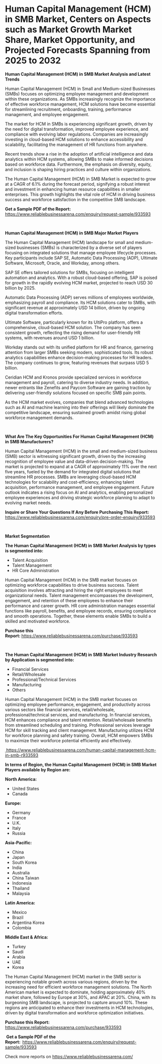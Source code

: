<p><h1>Human Capital Management (HCM) in SMB Market, Centers on Aspects such as Market Growth Market Share, Market Opportunity, and Projected Forecasts Spanning from 2025 to 2032</h1></p><p><strong>Human Capital Management (HCM) in SMB Market Analysis and Latest Trends</strong></p>
<p><p>Human Capital Management (HCM) in Small and Medium-sized Businesses (SMBs) focuses on optimizing employee management and development within these organizations. As SMBs increasingly recognize the importance of effective workforce management, HCM solutions have become essential for streamlining recruitment, onboarding, training, performance management, and employee engagement. </p><p>The market for HCM in SMBs is experiencing significant growth, driven by the need for digital transformation, improved employee experience, and compliance with evolving labor regulations. Companies are increasingly investing in cloud-based HCM solutions to enhance accessibility and scalability, facilitating the management of HR functions from anywhere. </p><p>Recent trends show a rise in the adoption of artificial intelligence and data analytics within HCM systems, allowing SMBs to make informed decisions based on workforce data. Furthermore, the emphasis on diversity, equity, and inclusion is shaping hiring practices and culture within organizations. </p><p>The Human Capital Management (HCM) in SMB Market is expected to grow at a CAGR of 6.1% during the forecast period, signifying a robust interest and investment in enhancing human resource capabilities in smaller enterprises. This growth highlights the vital role of HCM in driving business success and workforce satisfaction in the competitive SMB landscape.</p></p>
<p><strong>Get a Sample PDF of the Report:&nbsp;</strong> <a href="https://www.reliablebusinessarena.com/enquiry/request-sample/933593?utm_campaign=3289&utm_medium=2&utm_source=Github&utm_content=ia&utm_term=11032025&utm_id=human-capital-management-hcm-in-smb">https://www.reliablebusinessarena.com/enquiry/request-sample/933593</a></p>
<p>&nbsp;</p>
<p><strong>Human Capital Management (HCM) in SMB Major Market Players</strong></p>
<p><p>The Human Capital Management (HCM) landscape for small and medium-sized businesses (SMBs) is characterized by a diverse set of players focusing on integrated solutions that manage employee lifecycle processes. Key participants include SAP SE, Automatic Data Processing (ADP), Ultimate Software, Microsoft, Oracle, and Workday, among others.</p><p>SAP SE offers tailored solutions for SMBs, focusing on intelligent automation and analytics. With a robust cloud-based offering, SAP is poised for growth in the rapidly evolving HCM market, projected to reach USD 30 billion by 2025. </p><p>Automatic Data Processing (ADP) serves millions of employees worldwide, emphasizing payroll and compliance. Its HCM solutions cater to SMBs, with significant revenue at approximately USD 14 billion, driven by ongoing digital transformation efforts.</p><p>Ultimate Software, particularly known for its UltiPro platform, offers a comprehensive, cloud-based HCM solution. The company has seen consistent growth, reflecting the rising demand for user-friendly HR systems, with revenues around USD 1 billion.</p><p>Workday stands out with its unified platform for HR and finance, garnering attention from larger SMBs seeking modern, sophisticated tools. Its robust analytics capabilities enhance decision-making processes for HR leaders. The company continues to grow, featuring revenues that surpass USD 5 billion.</p><p>Ceridian HCM and Kronos provide specialized services in workforce management and payroll, catering to diverse industry needs. In addition, newer entrants like Zenefits and Paycom Software are gaining traction by delivering user-friendly solutions focused on specific SMB pain points.</p><p>As the HCM market evolves, companies that blend advanced technologies such as AI and machine learning into their offerings will likely dominate the competitive landscape, ensuring sustained growth amidst rising global workforce management demands.</p></p>
<p>&nbsp;</p>
<p><strong>What Are The Key Opportunities For Human Capital Management (HCM) in SMB Manufacturers?</strong></p>
<p><p>Human Capital Management (HCM) in the small and medium-sized business (SMB) sector is witnessing significant growth, driven by the increasing recognition of employee value and data-driven decision-making. The market is projected to expand at a CAGR of approximately 11% over the next five years, fueled by the demand for integrated digital solutions that streamline HR processes. SMBs are leveraging cloud-based HCM technologies for scalability and cost-efficiency, enhancing talent acquisition, performance management, and employee engagement. Future outlook indicates a rising focus on AI and analytics, enabling personalized employee experiences and driving strategic workforce planning to adapt to evolving market needs.</p></p>
<p><strong>Inquire or Share Your Questions If Any Before Purchasing This Report:</strong> <a href="https://www.reliablebusinessarena.com/enquiry/pre-order-enquiry/933593?utm_campaign=3289&utm_medium=2&utm_source=Github&utm_content=ia&utm_term=11032025&utm_id=human-capital-management-hcm-in-smb">https://www.reliablebusinessarena.com/enquiry/pre-order-enquiry/933593</a></p>
<p>&nbsp;</p>
<p><strong>Market Segmentation</strong></p>
<p><strong>The Human Capital Management (HCM) in SMB Market Analysis by types is segmented into:</strong></p>
<p><ul><li>Talent Acquisition</li><li>Talent Management</li><li>HR Core Administration</li></ul></p>
<p><p>Human Capital Management (HCM) in the SMB market focuses on optimizing workforce capabilities to drive business success. Talent acquisition involves attracting and hiring the right employees to meet organizational needs. Talent management encompasses the development, engagement, and retention of these employees to enhance their performance and career growth. HR core administration manages essential functions like payroll, benefits, and employee records, ensuring compliance and smooth operations. Together, these elements enable SMBs to build a skilled and motivated workforce.</p></p>
<p><strong>Purchase this Report:&nbsp;</strong><a href="https://www.reliablebusinessarena.com/purchase/933593?utm_campaign=3289&utm_medium=2&utm_source=Github&utm_content=ia&utm_term=11032025&utm_id=human-capital-management-hcm-in-smb">https://www.reliablebusinessarena.com/purchase/933593</a></p>
<p>&nbsp;</p>
<p><strong>The Human Capital Management (HCM) in SMB Market Industry Research by Application is segmented into:</strong></p>
<p><ul><li>Financial Services</li><li>Retail/Wholesale</li><li>Professional/Technical Services</li><li>Manufacturing</li><li>Others</li></ul></p>
<p><p>Human Capital Management (HCM) in the SMB market focuses on optimizing employee performance, engagement, and productivity across various sectors like financial services, retail/wholesale, professional/technical services, and manufacturing. In financial services, HCM enhances compliance and talent retention. Retail/wholesale benefits from streamlined scheduling and training. Professional services leverage HCM for skill tracking and client management. Manufacturing utilizes HCM for workforce planning and safety training. Overall, HCM empowers SMBs to maximize their workforce potential efficiently and effectively.</p></p>
<p><a href="https://www.reliablebusinessarena.com/human-capital-management-hcm-in-smb-r933593?utm_campaign=3289&utm_medium=2&utm_source=Github&utm_content=ia&utm_term=11032025&utm_id=human-capital-management-hcm-in-smb">&nbsp;https://www.reliablebusinessarena.com/human-capital-management-hcm-in-smb-r933593</a></p>
<p><strong>In terms of Region, the Human Capital Management (HCM) in SMB Market Players available by Region are:</strong></p>
<p>
    <p> <strong> North America: </strong>
        <ul>
            <li>United States</li>
            <li>Canada</li>
        </ul>
        </p> 
    <p> <strong> Europe: </strong>
        <ul>
            <li>Germany</li>
            <li>France</li>
            <li>U.K.</li>
            <li>Italy</li>
            <li>Russia</li>
        </ul>
        </p> 
    <p> <strong> Asia-Pacific: </strong>
        <ul>
            <li>China</li>
            <li>Japan</li>
            <li>South Korea</li>
            <li>India</li>
            <li>Australia</li>
            <li>China Taiwan</li>
            <li>Indonesia</li>
            <li>Thailand</li>
            <li>Malaysia</li>
        </ul>
        </p> 
    <p> <strong> Latin America: </strong>
        <ul>
            <li>Mexico</li>
            <li>Brazil</li>
            <li>Argentina Korea</li>
            <li>Colombia</li>
        </ul>
        </p> 
    <p> <strong> Middle East & Africa: </strong>
        <ul>
            <li>Turkey</li>
            <li>Saudi</li>
            <li>Arabia</li>
            <li>UAE</li>
            <li>Korea</li>
        </ul>
    </p>
    </p>
<p><p>The Human Capital Management (HCM) market in the SMB sector is experiencing notable growth across various regions, driven by the increasing need for efficient workforce management solutions. The North American market is expected to dominate, holding approximately 40% market share, followed by Europe at 30%, and APAC at 20%. China, with its burgeoning SMB landscape, is projected to capture around 10%. These regions are anticipated to enhance their investments in HCM technologies, driven by digital transformation and workforce optimization initiatives.</p></p>
<p><strong>Purchase this Report: </strong><a href="https://www.reliablebusinessarena.com/purchase/933593?utm_campaign=3289&utm_medium=2&utm_source=Github&utm_content=ia&utm_term=11032025&utm_id=human-capital-management-hcm-in-smb">https://www.reliablebusinessarena.com/purchase/933593</a></p>
<p>&nbsp;<strong>Get a Sample PDF of the Report:&nbsp;&nbsp;</strong><a href="https://www.reliablebusinessarena.com/enquiry/request-sample/933593?utm_campaign=3289&utm_medium=2&utm_source=Github&utm_content=ia&utm_term=11032025&utm_id=human-capital-management-hcm-in-smb">https://www.reliablebusinessarena.com/enquiry/request-sample/933593</a></p>
<p><strong></strong></p>
<p>Check more reports on <a href="https://www.reliablebusinessarena.com/?utm_campaign=3289&utm_medium=2&utm_source=Github&utm_content=ia&utm_term=11032025&utm_id=human-capital-management-hcm-in-smb">https://www.reliablebusinessarena.com/</a></p>